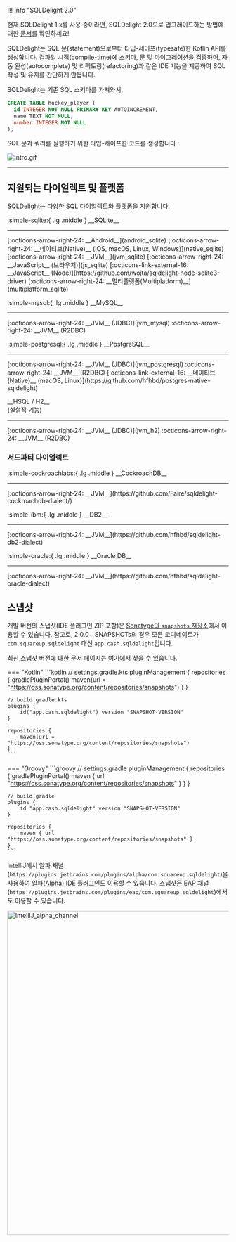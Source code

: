 !!! info "SQLDelight 2.0"

현재 SQLDelight 1.x를 사용 중이라면, SQLDelight 2.0으로 업그레이드하는 방법에 대한 [문서](upgrading-2.0)를 확인하세요!

SQLDelight는 SQL 문(statement)으로부터 타입-세이프(typesafe)한 Kotlin API를 생성합니다. 컴파일 시점(compile-time)에 스키마, 문 및 마이그레이션을 검증하며, 자동 완성(autocomplete) 및 리팩토링(refactoring)과 같은 IDE 기능을 제공하여 SQL 작성 및 유지를 간단하게 만듭니다.

SQLDelight는 기존 SQL 스키마를 가져와서,

```sql
CREATE TABLE hockey_player (
  id INTEGER NOT NULL PRIMARY KEY AUTOINCREMENT,
  name TEXT NOT NULL,
  number INTEGER NOT NULL
);
```

SQL 문과 쿼리를 실행하기 위한 타입-세이프한 코드를 생성합니다.

![intro.gif](images/intro.gif)

---

## 지원되는 다이얼렉트 및 플랫폼

SQLDelight는 다양한 SQL 다이얼렉트와 플랫폼을 지원합니다.

<div class="cash-grid" markdown="1">
<div class="cash-grid-item" markdown="1">
<p class="cash-grid-title" markdown="1">:simple-sqlite:{ .lg .middle } __SQLite__</p>
<hr />
[:octicons-arrow-right-24: __Android__](android_sqlite)  
[:octicons-arrow-right-24: __네이티브(Native)__ (iOS, macOS, Linux, Windows)](native_sqlite)  
[:octicons-arrow-right-24: __JVM__](jvm_sqlite)  
[:octicons-arrow-right-24: __JavaScript__ (브라우저)](js_sqlite)  
[:octicons-link-external-16: __JavaScript__ (Node)](https://github.com/wojta/sqldelight-node-sqlite3-driver)  
[:octicons-arrow-right-24: __멀티플랫폼(Multiplatform)__](multiplatform_sqlite)  
</div>
<div class="cash-grid-item" markdown="1">
<p class="cash-grid-title" markdown="1">:simple-mysql:{ .lg .middle } __MySQL__</p>
<hr />
[:octicons-arrow-right-24: __JVM__ (JDBC)](jvm_mysql)  
:octicons-arrow-right-24: __JVM__ (R2DBC)  
</div>
<div class="cash-grid-item" markdown="1">
<p class="cash-grid-title" markdown="1">:simple-postgresql:{ .lg .middle } __PostgreSQL__</p>
<hr />
[:octicons-arrow-right-24: __JVM__ (JDBC)](jvm_postgresql)  
:octicons-arrow-right-24: __JVM__ (R2DBC)  
[:octicons-link-external-16: __네이티브(Native)__ (macOS, Linux)](https://github.com/hfhbd/postgres-native-sqldelight)
</div>
<div class="cash-grid-item" markdown="1">
<p class="cash-grid-title" markdown="1">__HSQL / H2__<br/>(실험적 기능)</p>
<hr />
[:octicons-arrow-right-24: __JVM__ (JDBC)](jvm_h2)  
:octicons-arrow-right-24: __JVM__ (R2DBC)  
</div>
</div>

### 서드파티 다이얼렉트

<div class="cash-grid" markdown="1">
<div class="cash-grid-item" markdown="1">
<p class="cash-grid-title" markdown="1">:simple-cockroachlabs:{ .lg .middle } __CockroachDB__</p>
<hr />
[:octicons-arrow-right-24: __JVM__](https://github.com/Faire/sqldelight-cockroachdb-dialect/)  
</div>
<div class="cash-grid-item" markdown="1">
<p class="cash-grid-title" markdown="1">:simple-ibm:{ .lg .middle } __DB2__</p>
<hr />
[:octicons-arrow-right-24: __JVM__](https://github.com/hfhbd/sqldelight-db2-dialect)  
</div>
<div class="cash-grid-item" markdown="1">
<p class="cash-grid-title" markdown="1">:simple-oracle:{ .lg .middle } __Oracle DB__</p>
<hr />
[:octicons-arrow-right-24: __JVM__](https://github.com/hfhbd/sqldelight-oracle-dialect)  
</div>
</div>

## 스냅샷

개발 버전의 스냅샷(IDE 플러그인 ZIP 포함)은 [Sonatype의 `snapshots` 저장소](https://oss.sonatype.org/content/repositories/snapshots/app/cash/sqldelight/)에서 이용할 수 있습니다. 참고로, 2.0.0+ SNAPSHOTs의 경우 모든 코디네이트가 `com.squareup.sqldelight` 대신 `app.cash.sqldelight`입니다.

최신 스냅샷 버전에 대한 문서 페이지는 [여기](https://sqldelight.github.io/sqldelight/snapshot)에서 찾을 수 있습니다.

=== "Kotlin"
    ```kotlin
    // settings.gradle.kts
    pluginManagement {
        repositories {
            gradlePluginPortal()
            maven(url = "https://oss.sonatype.org/content/repositories/snapshots")
        }
    }
    
    // build.gradle.kts
    plugins {
        id("app.cash.sqldelight") version "SNAPSHOT-VERSION"
    }
    
    repositories {
        maven(url = "https://oss.sonatype.org/content/repositories/snapshots")
    }
    ```
=== "Groovy"
    ```groovy
    // settings.gradle
    pluginManagement {
        repositories {
            gradlePluginPortal()
            maven { url "https://oss.sonatype.org/content/repositories/snapshots" }
        }
    }
    
    // build.gradle
    plugins {
        id "app.cash.sqldelight" version "SNAPSHOT-VERSION"
    }
    
    repositories {
        maven { url "https://oss.sonatype.org/content/repositories/snapshots" }
    }
    ```

IntelliJ에서 알파 채널(`https://plugins.jetbrains.com/plugins/alpha/com.squareup.sqldelight`)을 사용하여 [알파(Alpha) IDE 플러그인](https://plugins.jetbrains.com/plugin/8191-sqldelight/versions/alpha)도 이용할 수 있습니다. 스냅샷은 [EAP](https://plugins.jetbrains.com/plugin/8191-sqldelight/versions/eap) 채널(`https://plugins.jetbrains.com/plugins/eap/com.squareup.sqldelight`)에서도 이용할 수 있습니다.

<img width="738" alt="IntelliJ_alpha_channel" src="https://user-images.githubusercontent.com/22521688/168236653-e32deb26-167f-46ce-9277-ea169cbb22d6.png">